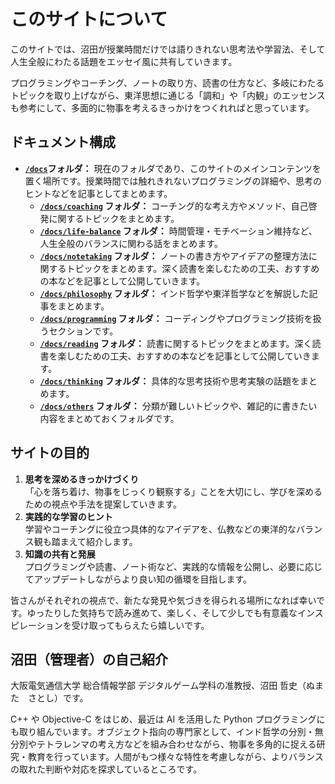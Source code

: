 <link rel="stylesheet" type="text/css" href="custom.css?ver=3">
<link href="https://use.fontawesome.com/releases/v5.6.1/css/all.css" rel="stylesheet">

# このサイトについて

このサイトでは、沼田が授業時間だけでは語りきれない思考法や学習法、そして人生全般にわたる話題をエッセイ風に共有していきます。

プログラミングやコーチング、ノートの取り方、読書の仕方など、多岐にわたるトピックを取り上げながら、東洋思想に通じる「調和」や「内観」のエッセンスも参考にして、多面的に物事を考えるきっかけをつくれればと思っています。


## ドキュメント構成

- **[`/docs`](index.md)フォルダ：**
  現在のフォルダであり、このサイトのメインコンテンツを置く場所です。授業時間では触れきれないプログラミングの詳細や、思考のヒントなどを記事としてまとめます。
  - **[`/docs/coaching`](coaching/index.md) フォルダ：**
    コーチング的な考え方やメソッド、自己啓発に関するトピックをまとめます。
  - **[`/docs/life-balance`](life-balance/index.md) フォルダ：**
    時間管理・モチベーション維持など、人生全般のバランスに関わる話をまとめます。
  - **[`/docs/notetaking`](notetaking/index.md) フォルダ：**
    ノートの書き方やアイデアの整理方法に関するトピックをまとめます。深く読書を楽しむための工夫、おすすめの本などを記事として公開していきます。
  - **[`/docs/philosophy`](philosophy/index.md) フォルダ：**
    インド哲学や東洋哲学などを解説した記事をまとめます。
  - **[`/docs/programming`](programming/index.md) フォルダ：**
    コーディングやプログラミング技術を扱うセクションです。
  - **[`/docs/reading`](reading/index.md) フォルダ：**
    読書に関するトピックをまとめます。深く読書を楽しむための工夫、おすすめの本などを記事として公開していきます。
  - **[`/docs/thinking`](thinking/index.md) フォルダ：**
    具体的な思考技術や思考実験の話題をまとめます。
  - **[`/docs/others`](others/index.md) フォルダ：**
    分類が難しいトピックや、雑記的に書きたい内容をまとめておくフォルダです。

## サイトの目的
1. **思考を深めるきっかけづくり**  
   「心を落ち着け、物事をじっくり観察する」ことを大切にし、学びを深めるための視点や手法を提案していきます。
2. **実践的な学習のヒント**  
   学習やコーチングに役立つ具体的なアイデアを、仏教などの東洋的なバランス観も踏まえて紹介します。
3. **知識の共有と発展**  
   プログラミングや読書、ノート術など、実践的な情報を公開し、必要に応じてアップデートしながらより良い知の循環を目指します。

皆さんがそれぞれの視点で、新たな発見や気づきを得られる場所になれば幸いです。ゆったりした気持ちで読み進めて、楽しく、そして少しでも有意義なインスピレーションを受け取ってもらえたら嬉しいです。


## 沼田（管理者）の自己紹介

大阪電気通信大学 総合情報学部 デジタルゲーム学科の准教授、沼田 哲史（ぬまた　さとし）です。

C++ や Objective-C をはじめ、最近は AI を活用した Python プログラミングにも取り組んでいます。オブジェクト指向の専門家として、インド哲学の分別・無分別やテトラレンマの考え方などを組み合わせながら、物事を多角的に捉える研究・教育を行っています。人間がもつ様々な特性を考慮しながら、よりバランスの取れた判断や対応を探求しているところです。

